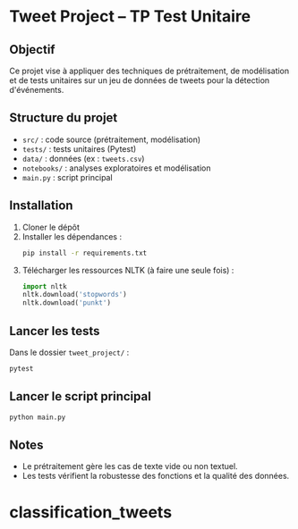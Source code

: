 # Tweet Project – TP Test Unitaire

## Objectif
Ce projet vise à appliquer des techniques de prétraitement, de modélisation et de tests unitaires sur un jeu de données de tweets pour la détection d'événements.

## Structure du projet
- `src/` : code source (prétraitement, modélisation)
- `tests/` : tests unitaires (Pytest)
- `data/` : données (ex : `tweets.csv`)
- `notebooks/` : analyses exploratoires et modélisation
- `main.py` : script principal

## Installation
1. Cloner le dépôt
2. Installer les dépendances :
   ```bash
   pip install -r requirements.txt
   ```
3. Télécharger les ressources NLTK (à faire une seule fois) :
   ```python
   import nltk
   nltk.download('stopwords')
   nltk.download('punkt')
   ```

## Lancer les tests
Dans le dossier `tweet_project/` :
```bash
pytest
```

## Lancer le script principal
```bash
python main.py
```

## Notes
- Le prétraitement gère les cas de texte vide ou non textuel.
- Les tests vérifient la robustesse des fonctions et la qualité des données.
# classification_tweets
